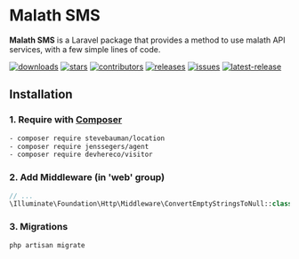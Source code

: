 # Malath SMS 
**Malath SMS** is a Laravel package that provides a method to use malath API services, with a few simple lines of code.

[![downloads](https://badgen.net//packagist/dt/devhereco/visitor)](https://packagist.org/packages/devhereco/visitor)
[![stars](https://badgen.net/github/stars/devhereco/Visitor-Counter-Package)](https://github.com/devhereco/Visitor-Counter-Package)
[![contributors](https://badgen.net/github/contributors/devhereco/Visitor-Counter-Package)](https://github.com/devhereco/Visitor-Counter-Package)
[![releases](https://badgen.net/github/releases/devhereco/Visitor-Counter-Package)](https://github.com/devhereco/Visitor-Counter-Package)
[![issues](https://badgen.net/github/open-issues/devhereco/Visitor-Counter-Package)](https://github.com/devhereco/Visitor-Counter-Package)
[![latest-release](https://badgen.net/packagist/v/devhereco/visitor/latest)](https://packagist.org/packages/devhereco/visitor)

## Installation

### 1. Require with [Composer](https://getcomposer.org/)
```sh
- composer require stevebauman/location
- composer require jenssegers/agent
- composer require devhereco/visitor
```

### 2. Add Middleware (in 'web' group)

```php
// ...
\Illuminate\Foundation\Http\Middleware\ConvertEmptyStringsToNull::class,
```

### 3. Migrations

```sh
php artisan migrate
```
